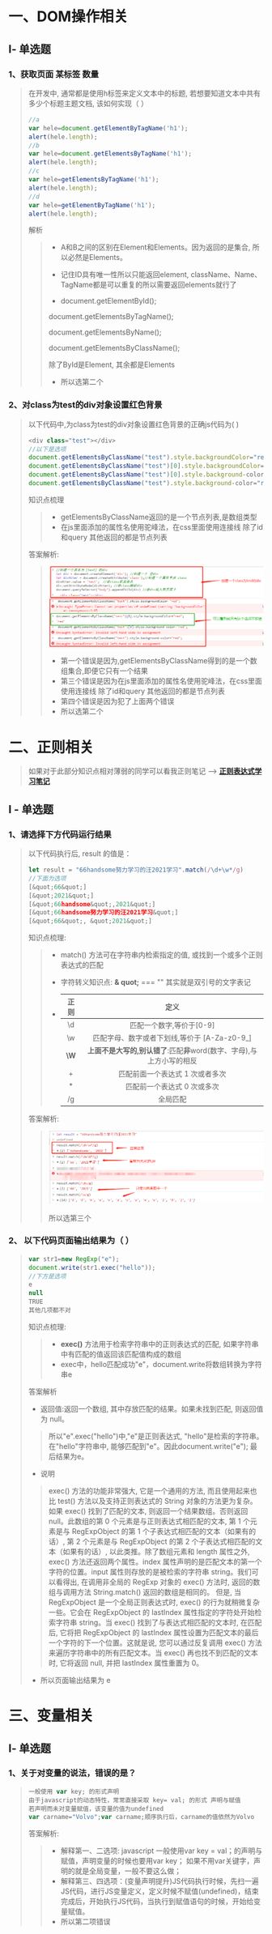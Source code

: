 # 一、DOM操作相关

## Ⅰ- 单选题

### 1、获取页面 某标签 数量

>在开发中, 通常都是使用h标签来定义文本中的标题, 若想要知道文本中共有多少个标题主题文档, 该如何实现（   ）
>
>```js
>//a
>var hele=document.getElementByTagName('h1');
>alert(hele.length);
>//b
>var hele=document.getElementsByTagName('h1');
>alert(hele.length);
>//c
>var hele=getElementsByTagName('h1');
>alert(hele.length);
>//d
>var hele=getElementByTagName('h1');
>alert(hele.length);
>```
>
>解析
>
>>- A和B之间的区别在Element和Elements。因为返回的是集合, 所以必然是Elements。
>>
>>- 记住ID具有唯一性所以只能返回element, className、Name、TagName都是可以重复的所以需要返回elements就行了
>>
>>- document.getElementById();
>>
>>  document.getElementsByTagName();
>>
>>  document.getElementsByName();
>>
>>  document.getElementsByClassName();
>>
>>  除了ById是Element, 其余都是Elements
>>
>>- 所以选第二个

### 2、对class为test的div对象设置红色背景

>以下代码中,为class为test的div对象设置红色背景的正确js代码为(    )
>
>```js
><div class="test"></div>    
>//以下是选项
> document.getElementsByClassName("test").style.backgroundColor="red";
> document.getElementsByClassName("test")[0].style.backgroundColor="red";
> document.getElementsByClassName("test")[0].style.background-color="red";
> document.getElementsByClassName("test").style.background-color="red";
>```
>
>知识点梳理
>
>>- getElementsByClassName返回的是一个节点列表,是数组类型
>>- 在js里面添加的属性名使用驼峰法，在css里面使用连接线 除了id和query 其他返回的都是节点列表
>
>答案解析:
>
>>![image-20210903104214887](JavaScript专项练习中的图片/image-20210903104214887.png)
>>
>>- 第一个错误是因为,getElementsByClassName得到的是一个数组集合,即便它只有一个结果
>>- 第三个错误是因为在js里面添加的属性名使用驼峰法，在css里面使用连接线 除了id和query 其他返回的都是节点列表
>>- 第四个错误是因为犯了上面两个错误
>>- 所以选第二个

# 二、正则相关

> 如果对于此部分知识点相对薄弱的同学可以看我正则笔记 --> **[正则表达式学习笔记](https://gitee.com/hongjilin/hongs-study-notes/tree/master/编程_前端开发学习笔记/正则表达式学习笔记)** 

## Ⅰ - 单选题

### 1、请选择下方代码运行结果

>以下代码执行后, result 的值是：
>
>```js
>let result = "66handsome努力学习的汪2021学习".match(/\d+\w*/g)
>//下面为选项
>[&quot;66&quot;]
>[&quot;2021&quot;]
>[&quot;66handsome&quot;,2021&quot;]
>[&quot;66handsome努力学习的汪2021学习&quot;]
>[&quot;66&quot;, &quot;2021&quot;]
>```
>
>知识点梳理:
>
>>  - match() 方法可在字符串内检索指定的值, 或找到一个或多个正则表达式的匹配
>>
>>  - 字符转义知识点: **& quot;**  === "" 其实就是双引号的文字表记
>>
>>  - |  正则  |                             定义                             |
>>    | :----: | :----------------------------------------------------------: |
>>    |   \d   |                   匹配一个数字,等价于[0-9]                   |
>>    |   \w   |         匹配字母、数字或者下划线,等价于 [A-Za-z0-9_]         |
>>    | **\W** | **上面不是大写的,别认错了**:匹配**非**word(数字、字母),与上方小写的相反 |
>>    |   +    |               匹配前面一个表达式 1 次或者多次                |
>>    |   *    |                 匹配前一个表达式 0 次或多次                  |
>>    |   /g   |                           全局匹配                           |
>
>答案解析:
>
>>![image-20210903105900665](JavaScript专项练习中的图片/image-20210903105900665.png)
>>
>>所以选第三个

### 2、 以下代码页面输出结果为（   ）

>```js
>var str1=new RegExp("e");
>document.write(str1.exec("hello"));
>//下方是选项
> e
> null
> TRUE
> 其他几项都不对
>```
>
>知识点梳理:
>
>>  - **exec()** 方法用于检索字符串中的正则表达式的匹配, 如果字符串中有匹配的值返回该匹配值构成的数组 
>>  - exec中，hello匹配成功"e"，document.write将数组转换为字符串e
>
>答案解析
>
>- 返回值:返回一个数组, 其中存放匹配的结果。如果未找到匹配, 则返回值为 null。
>
>  >所以"e".exec("hello")中,"e"是正则表达式, "hello"是检索的字符串。在"hello"字符串中, 能够匹配到"e"。因此document.write("e"); 最后结果为e。
>
>- 说明
>
>  >exec() 方法的功能非常强大, 它是一个通用的方法, 而且使用起来也比 test() 方法以及支持正则表达式的 String 对象的方法更为复杂。
>  >如果 exec() 找到了匹配的文本, 则返回一个结果数组。否则返回 null。此数组的第 0 个元素是与正则表达式相匹配的文本, 第 1 个元素是与 RegExpObject 的第 1 个子表达式相匹配的文本（如果有的话）, 第 2 个元素是与 RegExpObject 的第 2 个子表达式相匹配的文本（如果有的话）, 以此类推。除了数组元素和 length 属性之外, exec() 方法还返回两个属性。index 属性声明的是匹配文本的第一个字符的位置。input 属性则存放的是被检索的字符串 string。我们可以看得出, 在调用非全局的 RegExp 对象的 exec() 方法时, 返回的数组与调用方法 String.match() 返回的数组是相同的。
>  >但是, 当 RegExpObject 是一个全局正则表达式时, exec() 的行为就稍微复杂一些。它会在 RegExpObject 的 lastIndex 属性指定的字符处开始检索字符串 string。当 exec() 找到了与表达式相匹配的文本时, 在匹配后, 它将把 RegExpObject 的 lastIndex 属性设置为匹配文本的最后一个字符的下一个位置。这就是说, 您可以通过反复调用 exec() 方法来遍历字符串中的所有匹配文本。当 exec() 再也找不到匹配的文本时, 它将返回 null, 并把 lastIndex 属性重置为 0。
>
>- 所以页面输出结果为 e

# 三、变量相关

## Ⅰ- 单选题

### 1、关于对变量的说法，错误的是？

>```js
>一般使用 var key; 的形式声明
>由于javascript的动态特性，常常直接采取 key= val; 的形式 声明与赋值
>若声明而未对变量赋值，该变量的值为undefined
>var carname="Volvo";var carname;顺序执行后，carname的值依然为Volvo
>```
>
>答案解析:
>
>>- 解释第一、二选项: javascript 一般使用var key = val；的声明与赋值，声明变量的时候也要用var key； 如果不用var关键字，声明的就是全局变量，一般不要这么做；
>>- 解释第三、四选项：(变量声明提升)JS代码执行时候，先扫一遍JS代码，进行JS变量定义，定义时候不赋值(undefined)，结束完成后，开始执行JS代码，当执行到赋值语句的时候，开始给变量赋值。
>>- 所以第二项错误


